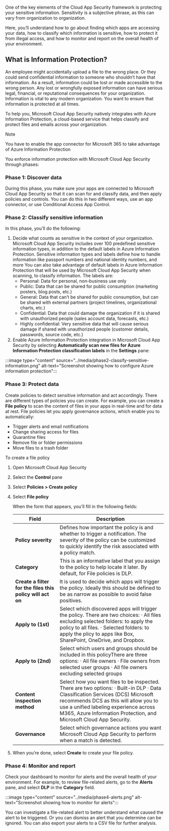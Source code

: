 One of the key elements of the Cloud App Security framework is protecting your sensitive information. Sensitivity is a subjective phrase, as this can vary from organization to organization.

Here, you’ll understand how to go about finding which apps are accessing your data, how to classify which information is sensitive, how to protect it from illegal access, and how to monitor and report on the overall health of your environment.

## What is Information Protection?

An employee might accidentally upload a file to the wrong place. Or they could send confidential information to someone who shouldn’t have that information. As a result, information could be lost or made accessible to the wrong person. Any lost or wrongfully exposed information can have serious legal, financial, or reputational consequences for your organization. Information is vital to any modern organization. You want to ensure that information is protected at all times.

To help you, Microsoft Cloud App Security natively integrates with Azure Information Protection, a cloud-based service that helps classify and protect files and emails across your organization.

> [!NOTE]
>
> You have to enable the app connector for Microsoft 365 to take advantage of Azure Information Protection

You enforce information protection with Microsoft Cloud App Security through phases:

### Phase 1: Discover data

During this phase, you make sure your apps are connected to Microsoft Cloud App Security so that it can scan for and classify data, and then apply policies and controls. You can do this in two different ways, use an app connector, or use Conditional Access App Control.

### Phase 2: Classify sensitive information

In this phase, you’ll do the following:

1. Decide what counts as sensitive in the context of your organization.  Microsoft Cloud App Security includes over 100 predefined sensitive information types, in addition to the default labels in Azure Information Protection. Sensitive information types and labels define how to handle information like passport numbers and national identity numbers, and more  You can also take advantage of default labels in Azure Information Protection that will be used by Microsoft Cloud App Security when scanning, to classify information. The labels are:
   - Personal: Data for personal, non-business use only
   - Public: Data that can be shared for public consumption (marketing posters, blog posts, etc.)
   - General: Data that can’t be shared for public consumption, but can be shared with external partners (project timelines, organizational charts, etc.)
   - Confidential: Data that could damage the organization if it is shared with unauthorized people (sales account data, forecasts, etc.)
   - Highly confidential: Very sensitive data that will cause serious damage if shared with unauthorized people (customer details, passwords, source code, etc.)
1. Enable Azure Information Protection integration in Microsoft Cloud App Security by selecting **Automatically scan new files for Azure Information Protection classification labels** in the **Settings** pane:

:::image type="content" source="../media/phase2-classify-sensitive-information.png" alt-text="Screenshot showing how to configure Azure information protection":::

### Phase 3: Protect data

Create policies to detect sensitive information and act accordingly. There are different types of policies you can create. For example, you can create a **File policy** to scan the content of files in your apps in real-time and for data at rest. File policies let you apply governance actions, which enable you to automatically:

- Trigger alerts and email notifications
- Change sharing access for files
- Quarantine files
- Remove file or folder permissions
- Move files to a trash folder

To create a file policy

1. Open Microsoft Cloud App Security
1. Select the **Control** pane
1. Select **Policies > Create policy**
1. Select **File policy**

   When the form that appears, you’ll fill in the following fields:

   | Field                                                      | Description |
   | ---------------------------------------------------------- | ------------------------------------------------------------ |
   | **Policy severity**                                        | Defines how important the  policy is and whether to trigger a notification. The severity of the policy  can be customized to quickly identify the risk associated with a policy  match. |
   | **Category**                                               | This is  an informative label that you assign to the policy to help locate it later.  By default, for File policies is DLP. |
   | **Create a filter for the files  this policy will act on** | It  is used to decide which apps will trigger the policy. Ideally this should be  defined to be as narrow as possible to avoid false positives. |
   | **Apply to (1st)**                                         | Select which discovered apps will  trigger the policy. There are two choices:  ·      All files excluding selected folders: to apply the policy  to all files.  ·      Selected folders: to apply the plicy to apps like  Box, SharePoint, OneDrive, and Dropbox. |
   | **Apply to (2nd)**                                         | Select which users and groups  should be included in this policyThere are three options:  ·      All file owners  ·      File owners from selected user groups  ·      All file owners excluding selected groups |
   | **Content inspection method**                              | Select how you want files to be  inspected.  There are two options:  ·      Built-in DLP  ·      Data Classification Services (DCS)  Microsoft  recommends DCS as this will allow you to use a unified labeling experience  across M365, Azure Information Protection, and Microsoft Cloud App Security. |
   | **Governance**                                             | Select which governance  actions you want Microsoft Cloud App Security to perform when a match is  detected. |

1. When you’re done, select **Create** to create your file policy.

### Phase 4: Monitor and report

Check your dashboard to monitor for alerts and the overall health of your environment. For example, to review file-related alerts, go to the **Alerts** pane, and select **DLP** in the **Category** field.

:::image type="content" source="../media/phase4-alerts.png" alt-text="Screenshot showing how to monitor for alerts":::

You can investigate a file-related alert to better understand what caused the alert to be triggered. Or you can dismiss an alert that you determine can be ignored.  You can also export your alerts to a CSV file for further analysis.

